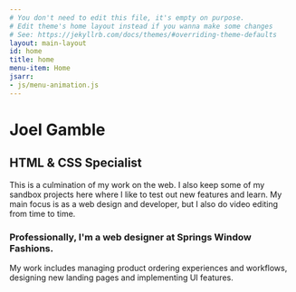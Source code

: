 ```yaml
---
# You don't need to edit this file, it's empty on purpose.
# Edit theme's home layout instead if you wanna make some changes
# See: https://jekyllrb.com/docs/themes/#overriding-theme-defaults
layout: main-layout
id: home
title: home
menu-item: Home
jsarr: 
- js/menu-animation.js
---
```

# Joel Gamble

## HTML &amp; CSS Specialist

This is a culmination of my work on the web. I also keep some of my sandbox projects here where I like to test out new features and learn. My main focus is as a web design and developer, but I also do video editing from time to time.

### Professionally, I'm a web designer at Springs Window Fashions. 

My work includes managing product ordering experiences and workflows, designing new landing pages and implementing UI features.